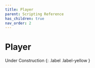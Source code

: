 ```yaml
---
title: Player
parent: Scripting Reference
has_children: true
nav_order: 2
---
```


# Player
Under Construction
{: .label .label-yellow }